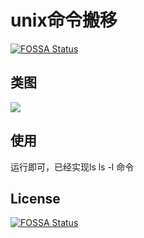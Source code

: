 # unix命令搬移
[![FOSSA Status](https://app.fossa.io/api/projects/git%2Bgithub.com%2FmySoul8012%2FMove-the-unix-command.svg?type=shield)](https://app.fossa.io/projects/git%2Bgithub.com%2FmySoul8012%2FMove-the-unix-command?ref=badge_shield)


## 类图
![](https://melovemingming-1253878077.cos.ap-chengdu.myqcloud.com/blog-image/2019/01/New%20Diagram.png)

## 使用
运行即可，已经实现ls    ls -l 命令




## License
[![FOSSA Status](https://app.fossa.io/api/projects/git%2Bgithub.com%2FmySoul8012%2FMove-the-unix-command.svg?type=large)](https://app.fossa.io/projects/git%2Bgithub.com%2FmySoul8012%2FMove-the-unix-command?ref=badge_large)